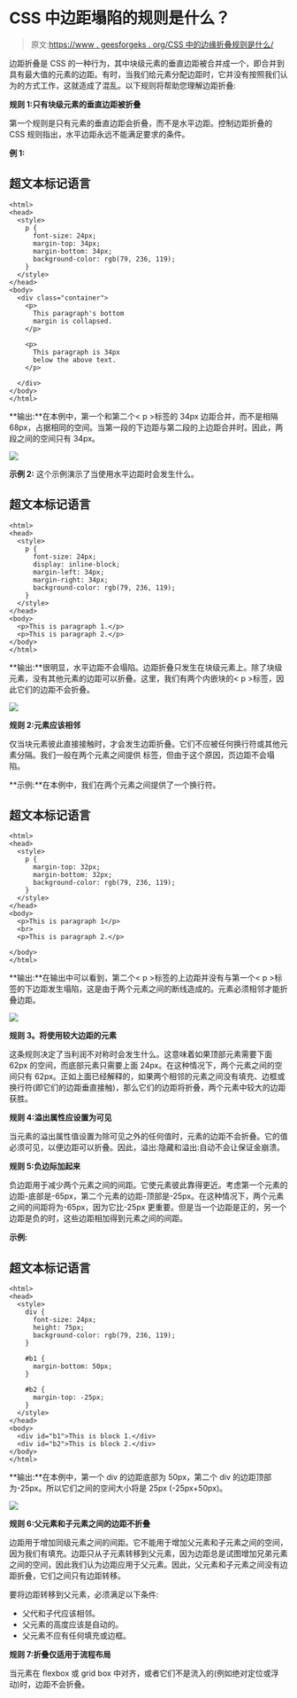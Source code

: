 # CSS 中边距塌陷的规则是什么？

> 原文:[https://www . geesforgeks . org/CSS 中的边缘折叠规则是什么/](https://www.geeksforgeeks.org/what-are-the-rules-of-margin-collapse-in-css/)

边距折叠是 CSS 的一种行为，其中块级元素的垂直边距被合并成一个，即合并到具有最大值的元素的边距。有时，当我们给元素分配边距时，它并没有按照我们认为的方式工作，这就造成了混乱。以下规则将帮助您理解边距折叠:

**规则 1:只有块级元素的垂直边距被折叠**

第一个规则是只有元素的垂直边距会折叠，而不是水平边距。控制边距折叠的 CSS 规则指出，水平边距永远不能满足要求的条件。

**例 1:**

## 超文本标记语言

```
<html>
<head>
  <style>
    p {
      font-size: 24px;
      margin-top: 34px;
      margin-bottom: 34px;
      background-color: rgb(79, 236, 119);
    }
  </style>
</head>
<body>
  <div class="container">
    <p>
      This paragraph's bottom
      margin is collapsed.
    </p>

    <p>
      This paragraph is 34px
      below the above text.
    </p>

  </div>
</body>
</html>
```

**输出:**在本例中，第一个和第二个< p >标签的 34px 边距合并，而不是相隔 68px，占据相同的空间。当第一段的下边距与第二段的上边距合并时。因此，两段之间的空间只有 34px。

![](img/304fe60b7c3e54b8775b395cb86d7bfe.png)

**示例 2:** 这个示例演示了当使用水平边距时会发生什么。

## 超文本标记语言

```
<html>
<head>
  <style>
    p {
      font-size: 24px;
      display: inline-block;
      margin-left: 34px;
      margin-right: 34px;
      background-color: rgb(79, 236, 119);
    }
  </style>
</head>
<body>
  <p>This is paragraph 1.</p>
  <p>This is paragraph 2.</p>
</body>
</html>
```

**输出:**很明显，水平边距不会塌陷。边距折叠只发生在块级元素上。除了块级元素，没有其他元素的边距可以折叠。这里，我们有两个内嵌块的< p >标签，因此它们的边距不会折叠。

![](img/e33174ab1f53e8b060c87df530b25d8e.png)

**规则 2:元素应该相邻**

仅当块元素彼此直接接触时，才会发生边距折叠。它们不应被任何换行符或其他元素分隔。我们一般在两个元素之间提供
标签，但由于这个原因，页边距不会塌陷。

**示例:**在本例中，我们在两个元素之间提供了一个换行符。

## 超文本标记语言

```
<html>
<head>
  <style>
    p {
      margin-top: 32px;
      margin-bottom: 32px;
      background-color: rgb(79, 236, 119);
    }
  </style>
</head>
<body>
  <p>This is paragraph 1</p>
  <br>
  <p>This is paragraph 2.</p>

</body>
</html>
```

**输出:**在输出中可以看到，第二个< p >标签的上边距并没有与第一个< p >标签的下边距发生塌陷，这是由于两个元素之间的断线造成的。元素必须相邻才能折叠边距。

![](img/0d705b197c9a255f1ee718e2eedf88a5.png)

**规则 3。将使用较大边距的元素**

这条规则决定了当利润不对称时会发生什么。这意味着如果顶部元素需要下面 62px 的空间，而底部元素只需要上面 24px。在这种情况下，两个元素之间的空间只有 62px。正如上面已经解释的，如果两个相邻的元素之间没有填充、边框或换行符(即它们的边距垂直接触)，那么它们的边距将折叠，两个元素中较大的边距获胜。

**规则 4:溢出属性应设置为可见**

当元素的溢出属性值设置为除可见之外的任何值时，元素的边距不会折叠。它的值必须可见，以便边距可以折叠。因此，溢出:隐藏和溢出:自动不会让保证金崩溃。

**规则 5:负边际加起来**

负边距用于减少两个元素之间的间距。它使元素彼此靠得更近。考虑第一个元素的边距-底部是-65px，第二个元素的边距-顶部是-25px。在这种情况下，两个元素之间的间距将为-65px，因为它比-25px 更重要。但是当一个边距是正的，另一个边距是负的时，这些边距相加得到元素之间的间距。

**示例:**

## 超文本标记语言

```
<html>
<head>
  <style>
    div {
      font-size: 24px;
      height: 75px;
      background-color: rgb(79, 236, 119);
    }

    #b1 {
      margin-bottom: 50px;
    }

    #b2 {
      margin-top: -25px;
    }
  </style>
</head>
<body>
  <div id="b1">This is block 1.</div>
  <div id="b2">This is block 2.</div>
</body>
</html>
```

**输出:**在本例中，第一个 div 的边距底部为 50px，第二个 div 的边距顶部为-25px。所以它们之间的空间大小将是 25px (-25px+50px)。

![](img/2354393f2d9d693868f91c63a3c240ae.png)

**规则 6:父元素和子元素之间的边距不折叠**

边距用于增加同级元素之间的间距。它不能用于增加父元素和子元素之间的空间，因为我们有填充。边距只从子元素转移到父元素，因为边距总是试图增加兄弟元素之间的空间，因此我们认为边距应用于父元素。因此，父元素和子元素之间没有边距折叠，它们之间只有边距转移。

要将边距转移到父元素，必须满足以下条件:

*   父代和子代应该相邻。
*   父元素的高度应该是自动的。
*   父元素不应有任何填充或边框。

**规则 7:折叠仅适用于流程布局**

当元素在 flexbox 或 grid box 中对齐，或者它们不是流入的(例如绝对定位或浮动)时，边距不会折叠。